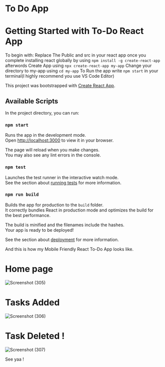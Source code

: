 # To Do App

# Getting Started with To-Do React App

To begin with:
Replace The Public and src in your react app once you complete installing react globally by using 
`npm install -g create-react-app` afterwords Create App using `npx create-react-app my-app`
Change your directory to my-app using `cd my-app`
To Run the app write `npm start` in your terminal(I highly recommend  you use VS Code Editor)



This project was bootstrapped with [Create React App](https://github.com/facebook/create-react-app).

## Available Scripts

In the project directory, you can run:

### `npm start`

Runs the app in the development mode.\
Open [http://localhost:3000](http://localhost:3000) to view it in your browser.

The page will reload when you make changes.\
You may also see any lint errors in the console.

### `npm test`

Launches the test runner in the interactive watch mode.\
See the section about [running tests](https://facebook.github.io/create-react-app/docs/running-tests) for more information.

### `npm run build`

Builds the app for production to the `build` folder.\
It correctly bundles React in production mode and optimizes the build for the best performance.

The build is minified and the filenames include the hashes.\
Your app is ready to be deployed!

See the section about [deployment](https://facebook.github.io/create-react-app/docs/deployment) for more information.

And this is how my Mobile Friendly React To-Do App looks like.

# Home page
![Screenshot (305)](https://user-images.githubusercontent.com/113019349/223984849-c49a9b64-237f-41aa-8e42-c0a4e2bd21b2.png)

# Tasks Added
![Screenshot (306)](https://user-images.githubusercontent.com/113019349/223985188-cf659769-8184-47c3-b3bf-e8afc1ee9c59.png)

# Task Deleted !
![Screenshot (307)](https://user-images.githubusercontent.com/113019349/223985388-4b3847e6-89ea-4b91-9b95-465ae7a73413.png)


See yaa !

